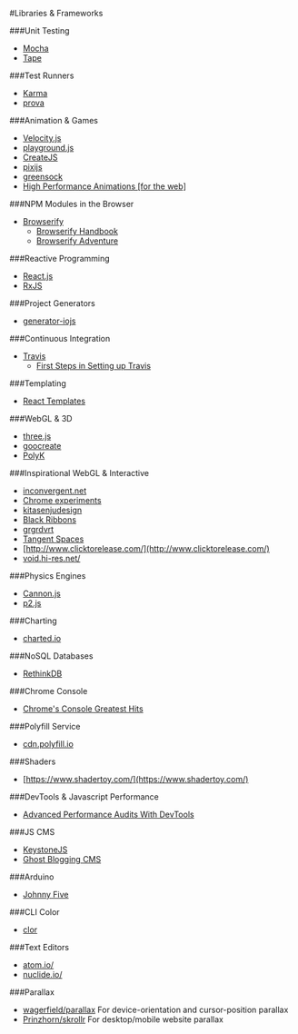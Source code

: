 #Libraries & Frameworks

###Unit Testing

* [Mocha](http://mochajs.org/)
* [Tape](https://github.com/substack/tape)

###Test Runners

* [Karma](http://karma-runner.github.io/0.12/index.html)
* [prova](https://github.com/azer/prova)

###Animation & Games

* [Velocity.js](http://julian.com/research/velocity/)
* [playground.js](http://playgroundjs.com/)
* [CreateJS](http://www.createjs.com/)
* [pixijs](http://www.pixijs.com/)
* [greensock](https://greensock.com/)
* [High Performance Animations [for the web]](http://www.html5rocks.com/en/tutorials/speed/high-performance-animations/)

###NPM Modules in the Browser

* [Browserify](https://github.com/substack/node-browserify)
    * [Browserify Handbook](https://github.com/substack/browserify-handbook)
    * [Browserify Adventure](https://github.com/substack/browserify-adventure)

###Reactive Programming

* [React.js](http://facebook.github.io/react/)
* [RxJS](https://github.com/Reactive-Extensions/RxJS)

###Project Generators

* [generator-iojs](https://github.com/joeybaker/generator-iojs)

###Continuous Integration

* [Travis](https://travis-ci.org/)
    * [First Steps in Setting up Travis](http://orizens.com/wp/topics/first-steps-in-setting-up-travis-ci-to-your-javascript-project/)

###Templating

* [React Templates](http://wix.github.io/react-templates/)

###WebGL & 3D

- [three.js](http://threejs.org/)
- [goocreate](http://www.goocreate.com/)
- [PolyK](http://polyk.ivank.net/)

###Inspirational WebGL & Interactive

- [inconvergent.net](http://inconvergent.net/)
- [Chrome experiments](https://www.chromeexperiments.com/)
- [kitasenjudesign](http://kitasenjudesign.com/)
- [Black Ribbons](http://grgrdvrt.com/miam/sweet_dream/)
- [grgrdvrt](http://grgrdvrt.com/)
- [Tangent Spaces](http://tangentspaces.co.uk/)
- [http://www.clicktorelease.com/](http://www.clicktorelease.com/)
- [void.hi-res.net/](http://void.hi-res.net/)

###Physics Engines

- [Cannon.js](http://schteppe.github.io/cannon.js/)
- [p2.js](https://schteppe.github.io/p2.js/)

###Charting

- [charted.io](http://www.charted.co/)

###NoSQL Databases

- [RethinkDB](http://www.rethinkdb.com/)

###Chrome Console

- [Chrome's Console Greatest Hits](http://www.mitchrobb.com/chromes-console-api-greatest-hits/)


###Polyfill Service

- [cdn.polyfill.io](https://cdn.polyfill.io/v1/docs/)

###Shaders

- [https://www.shadertoy.com/](https://www.shadertoy.com/)

###DevTools & Javascript Performance

- [Advanced Performance Audits With DevTools](http://www.paulirish.com/2015/advanced-performance-audits-with-devtools/)

###JS CMS

- [KeystoneJS](http://keystonejs.com/)
- [Ghost Blogging CMS](https://ghost.org/)

###Arduino

- [Johnny Five](http://johnny-five.io/)

###CLI Color

- [clor](https://github.com/bucaran/clor)

###Text Editors

- [atom.io/](https://atom.io/)
- [nuclide.io/](http://nuclide.io/)

###Parallax

- [wagerfield/parallax](http://matthew.wagerfield.com/parallax/) For device-orientation and cursor-position parallax
- [Prinzhorn/skrollr](https://github.com/Prinzhorn/skrollr) For desktop/mobile website parallax
